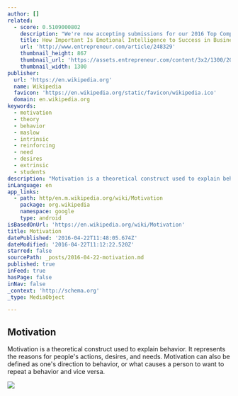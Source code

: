 ```yaml
---
author: []
related:
  - score: 0.5109000802
    description: "We're now accepting submissions for our 2016 Top Company Cultures list. Think your company should be on it? Apply Now \" Many psychologists and experts in human behavior believe that a person's emotional intelligence quotient (EQ) may be more important to success than the person's intelligence quotient (IQ)."
    title: How Important Is Emotional Intelligence to Success in Business?
    url: 'http://www.entrepreneur.com/article/248329'
    thumbnail_height: 867
    thumbnail_url: 'https://assets.entrepreneur.com/content/3x2/1300/20150218171512-brain.jpeg'
    thumbnail_width: 1300
publisher:
  url: 'https://en.wikipedia.org'
  name: Wikipedia
  favicon: 'https://en.wikipedia.org/static/favicon/wikipedia.ico'
  domain: en.wikipedia.org
keywords:
  - motivation
  - theory
  - behavior
  - maslow
  - intrinsic
  - reinforcing
  - need
  - desires
  - extrinsic
  - students
description: "Motivation is a theoretical construct used to explain behavior. It represents the reasons for people's actions, desires, and needs. Motivation can also be defined as one's direction to behavior, or what causes a person to want to repeat a behavior and vice versa."
inLanguage: en
app_links:
  - path: http/en.m.wikipedia.org/wiki/Motivation
    package: org.wikipedia
    namespace: google
    type: android
isBasedOnUrl: 'https://en.wikipedia.org/wiki/Motivation'
title: Motivation
datePublished: '2016-04-22T11:48:05.674Z'
dateModified: '2016-04-22T11:12:22.520Z'
starred: false
sourcePath: _posts/2016-04-22-motivation.md
published: true
inFeed: true
hasPage: false
inNav: false
_context: 'http://schema.org'
_type: MediaObject

---
```

<article style=""><h1>Motivation</h1><p>Motivation is a theoretical construct used to explain behavior. It represents the reasons for people's actions, desires, and needs. Motivation can also be defined as one's direction to behavior, or what causes a person to want to repeat a behavior and vice versa.</p><img src="https://upload.wikimedia.org/wikipedia/commons/thumb/a/af/Door_with_both_push_and_pull_signs.jpg/220px-Door_with_both_push_and_pull_signs.jpg" /></article>